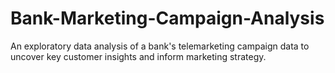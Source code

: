 # Bank-Marketing-Campaign-Analysis
An exploratory data analysis of a bank's telemarketing campaign data to uncover key customer insights and inform marketing strategy. 
